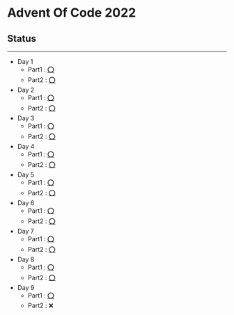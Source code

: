 # Advent Of Code 2022

## Status

---

- Day 1
  - Part1 : [⭕](https://github.com/stu00608/AOC2022/blob/master/day1/main.py)
  - Part2 : [⭕](https://github.com/stu00608/AOC2022/blob/master/day1/main.py)
- Day 2
  - Part1 : [⭕](https://github.com/stu00608/AOC2022/blob/master/day2/main.py)
  - Part2 : [⭕](https://github.com/stu00608/AOC2022/blob/master/day2/main.py)
- Day 3
  - Part1 : [⭕](https://github.com/stu00608/AOC2022/blob/master/day3/main.py)
  - Part2 : [⭕](https://github.com/stu00608/AOC2022/blob/master/day3/main.py)
- Day 4
  - Part1 : [⭕](https://github.com/stu00608/AOC2022/blob/master/day4/main.py)
  - Part2 : [⭕](https://github.com/stu00608/AOC2022/blob/master/day4/main.py)
- Day 5
  - Part1 : [⭕](https://github.com/stu00608/AOC2022/blob/master/day5/main.py)
  - Part2 : [⭕](https://github.com/stu00608/AOC2022/blob/master/day5/main.py)
- Day 6
  - Part1 : [⭕](https://github.com/stu00608/AOC2022/blob/master/day6/main.py)
  - Part2 : [⭕](https://github.com/stu00608/AOC2022/blob/master/day6/main.py)
- Day 7
  - Part1 : [⭕](https://github.com/stu00608/AOC2022/blob/master/day7/main.py)
  - Part2 : [⭕](https://github.com/stu00608/AOC2022/blob/master/day7/main.py)
- Day 8
  - Part1 : [⭕](https://github.com/stu00608/AOC2022/blob/master/day8/main.py)
  - Part2 : [⭕](https://github.com/stu00608/AOC2022/blob/master/day8/main.py)
- Day 9
  - Part1 : [⭕](https://github.com/stu00608/AOC2022/blob/master/day9/main.py)
  - Part2 : ❌
